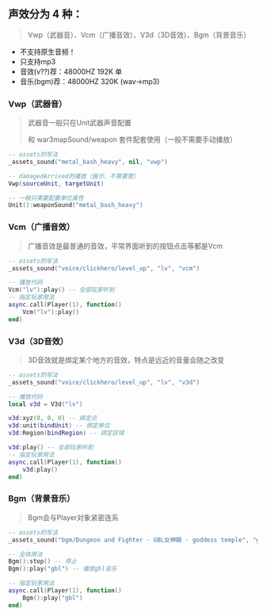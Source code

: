 ## 声效分为 4 种：

> Vwp（武器音）、Vcm（广播音效）、V3d（3D音效）、Bgm（背景音乐）

* 不支持原生音频！
* 只支持mp3
* 音效(v??)荐：48000HZ 192K 单
* 音乐(bgm)荐：48000HZ 320K (wav->mp3)

### Vwp（武器音）

> 武器音一般只在Unit武器声音配置
>
> 和 war3mapSound/weapon 套件配套使用（一般不需要手动播放）

```lua
-- assets的写法
_assets_sound("metal_bash_heavy", nil, "vwp")

-- damagedArrived的播放（展示，不需要管）
Vwp(sourceUnit, targetUnit)

-- 一般只需要配置单位属性
Unit():weaponSound("metal_bash_heavy")
```

### Vcm（广播音效）

> 广播音效是最普通的音效，平常界面听到的按钮点击等都是Vcm

```lua
-- assets的写法
_assets_sound("voice/clickhero/level_up", "lv", "vcm")

-- 播放代码
Vcm("lv"):play() -- 全部玩家听到
-- 指定玩家用法
async.call(Player(1), function()
    Vcm("lv"):play()
end)
```

### V3d（3D音效）

> 3D音效就是绑定某个地方的音效，特点是远近的音量会随之改变

```lua
-- assets的写法
_assets_sound("voice/clickhero/level_up", "lv", "v3d")

-- 播放代码
local v3d = V3d("lv")

v3d:xyz(0, 0, 0) -- 绑定点
v3d:unit(bindUnit) -- 绑定单位
v3d:Region(bindRegion) -- 绑定区域

v3d:play() -- 全部玩家听到
-- 指定玩家用法
async.call(Player(1), function()
    v3d:play()
end)
```

### Bgm（背景音乐）

> Bgm会与Player对象紧密连系

```lua
-- assets的写法
_assets_sound("bgm/Dungeon and Fighter - GBL女神殿 - goddess temple", "gbl", "bgm")

-- 全体用法
Bgm():stop() -- 停止
Bgm():play("gbl") -- 播放gbl音乐

-- 指定玩家用法
async.call(Player(1), function()
    Bgm():play("gbl")
end)
```


